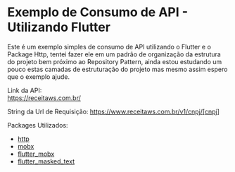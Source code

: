 # Exemplo de Consumo de API - Utilizando Flutter

Este é um exemplo simples de consumo de API utilizando o Flutter e o Package Http, tentei fazer ele em um padrão de organização da estrutura do projeto bem próximo ao Repository Pattern, ainda estou estudando um pouco estas camadas de estruturação do projeto mas mesmo assim espero que o exemplo ajude.

Link da API:<br>
<a href="https://receitaws.com.br/">https://receitaws.com.br/</a>

String da Url de Requisição: https://www.receitaws.com.br/v1/cnpj/[cnpj]

Packages Utilizados:

<ul>
  <li><a href="https://pub.dev/packages/http">http</a></li>
  <li><a href="https://pub.dev/packages/mobx">mobx</a></li>
  <li><a href="https://pub.dev/packages/flutter_mobx">flutter_mobx</a></li>
  <li><a href="https://pub.dev/packages/flutter_masked_text">flutter_masked_text</a></li>
</ul>
